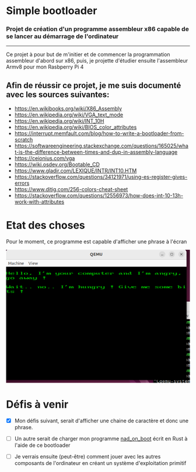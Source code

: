 # Simple bootloader

### Projet de création d'un programme assembleur x86 capable de se lancer au démarrage de l'ordinateur

---------------

Ce projet à pour but de m'initier et de commencer la programmation assembleur d'abord sur x86, puis, je projette d'étudier ensuite l'assembleur Armv8 pour mon Rasbperry Pi 4

## Afin de réussir ce projet, je me suis documenté avec les sources suivantes:

- https://en.wikibooks.org/wiki/X86_Assembly
- https://en.wikipedia.org/wiki/VGA_text_mode
- https://en.wikipedia.org/wiki/INT_10H
- https://en.wikipedia.org/wiki/BIOS_color_attributes
- https://interrupt.memfault.com/blog/how-to-write-a-bootloader-from-scratch
- https://softwareengineering.stackexchange.com/questions/165025/what-is-the-difference-between-times-and-dup-in-assembly-language
- https://ceionius.com/vga
- https://wiki.osdev.org/Bootable_CD
- https://www.gladir.com/LEXIQUE/INTR/INT10.HTM
- https://stackoverflow.com/questions/34121971/using-es-register-gives-errors
- https://www.ditig.com/256-colors-cheat-sheet
- https://stackoverflow.com/questions/12556973/how-does-int-10-13h-work-with-attributes

# Etat des choses

Pour le moment, ce programme est capable d'afficher une phrase à l'écran

![demo](./demo/demo.png)

# Défis à venir

- [x] Mon défis suivant, serait d'afficher une chaine de caractère et donc une phrase.

- [ ] Un autre serait de charger mon programme [nad_on_boot](https://github.com/nadnone/nad_on_boot) écrit en Rust à l'aide de ce bootloader

- [ ] Je verrais ensuite (peut-être) comment jouer avec les autres composants de l'ordinateur en créant un système d'exploitation primitif

